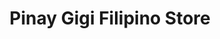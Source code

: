 ---
title: "Pinay Gigi Filipino Store"
url: /baton-rouge/pinay-gigi-filipino-store/
shop: supermarket
---